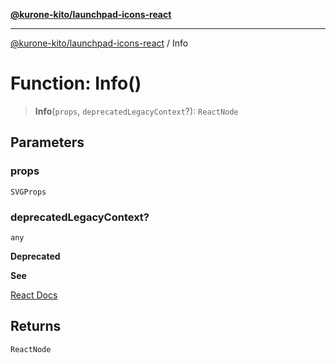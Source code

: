 [**@kurone-kito/launchpad-icons-react**](../README.md)

***

[@kurone-kito/launchpad-icons-react](../globals.md) / Info

# Function: Info()

> **Info**(`props`, `deprecatedLegacyContext`?): `ReactNode`

## Parameters

### props

`SVGProps`

### deprecatedLegacyContext?

`any`

**Deprecated**

**See**

[React Docs](https://legacy.reactjs.org/docs/legacy-context.html#referencing-context-in-lifecycle-methods)

## Returns

`ReactNode`
